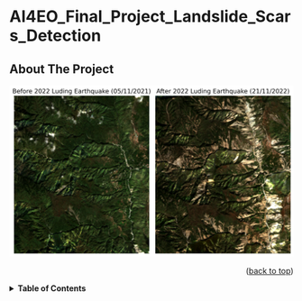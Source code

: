 # AI4EO_Final_Project_Landslide_Scars_Detection
## About The Project
<p align="center">
  <img src="Figures/RGB_pre_post_EQ.jpg" width="800" height="auto"/>
</p>
<p align="right">(<a href="#top">back to top</a>)</p>

<details>
  <summary><b>Table of Contents</b></summary>
  
- [About The Project](#about-the-project)
- [Getting Started](#getting-started)
  - [Prerequisite](#prerequisite)
  - [Sentinel-2 Data](#sentinel-2-data)
- [Data Alignment](#data-alignment)
- [Normalised Difference Vegetation Index (NDVI) Mask](#ndvi-mask)
- [Unsupervised Learning](#unsupervised-learning)
  - [Bare Soil Index (BSI)](#bsi) 
  - [K-Means](#k-mean)
  - [Gaussian Mixture Models (GMM)](#gaussian-mixture-models-gmm)
- [Performance Analysis](#performance-anaylsis)
- [Conclusion](#conclusion)
- [Environmental Cost Assessment](#environmental-cost-assessment)
- [Video Tutorial](#video-tutorial)
- [References](#references)
- [Contact](#contact)
</details>
